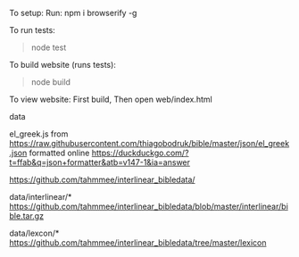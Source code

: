 To setup:
Run:
npm i browserify -g

To run tests:
> node test

To build website (runs tests):
> node build

To view website:
First build,
Then open web/index.html


data

el_greek.js from https://raw.githubusercontent.com/thiagobodruk/bible/master/json/el_greek.json
formatted online https://duckduckgo.com/?t=ffab&q=json+formatter&atb=v147-1&ia=answer




https://github.com/tahmmee/interlinear_bibledata/

data/interlinear/* https://github.com/tahmmee/interlinear_bibledata/blob/master/interlinear/bible.tar.gz

data/lexcon/* https://github.com/tahmmee/interlinear_bibledata/tree/master/lexicon